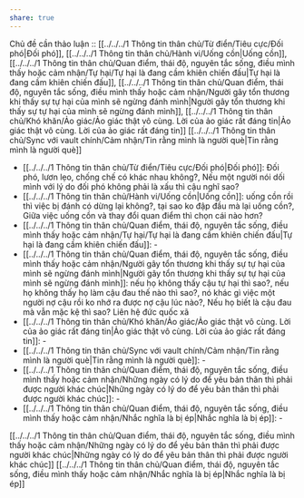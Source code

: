 ```yaml
---
share: true
---
```

Chủ đề cần thảo luận :: [[../../../1 Thông tin thân chủ/Từ điển/Tiêu cực/Đối phó|Đối phó]], [[../../../1 Thông tin thân chủ/Hành vi/Uống cồn|Uống cồn]], [[../../../1 Thông tin thân chủ/Quan điểm, thái độ, nguyên tắc sống, điều mình thấy hoặc cảm nhận/Tự hại/Tự hại là đang cầm khiên chiến đấu|Tự hại là đang cầm khiên chiến đấu]], [[../../../1 Thông tin thân chủ/Quan điểm, thái độ, nguyên tắc sống, điều mình thấy hoặc cảm nhận/Người gây tổn thương khi thấy sự tự hại của mình sẽ ngừng đánh mình|Người gây tổn thương khi thấy sự tự hại của mình sẽ ngừng đánh mình]], [[../../../1 Thông tin thân chủ/Khó khăn/Ảo giác/Ảo giác thật vô cùng. Lời của ảo giác rất đáng tin|Ảo giác thật vô cùng. Lời của ảo giác rất đáng tin]]
[[../../../1 Thông tin thân chủ/Sync với vault chính/Cảm nhận/Tin rằng mình là người què|Tin rằng mình là người què]]
- [[../../../1 Thông tin thân chủ/Từ điển/Tiêu cực/Đối phó|Đối phó]]: Đối phó, lươn lẹo, chống chế có khác nhau không?, Nếu một người nói dối mình với lý do đối phó không phải là xấu thì cậu nghĩ sao?
- [[../../../1 Thông tin thân chủ/Hành vi/Uống cồn|Uống cồn]]: uống cồn rồi thì việc bị đánh có dừng lại không?, tại sao ko đập đầu mà lại uống cồn?, Giữa việc uống cồn và thay đổi quan điểm thì chọn cái nào hơn?
- [[../../../1 Thông tin thân chủ/Quan điểm, thái độ, nguyên tắc sống, điều mình thấy hoặc cảm nhận/Tự hại/Tự hại là đang cầm khiên chiến đấu|Tự hại là đang cầm khiên chiến đấu]]: \-
- [[../../../1 Thông tin thân chủ/Quan điểm, thái độ, nguyên tắc sống, điều mình thấy hoặc cảm nhận/Người gây tổn thương khi thấy sự tự hại của mình sẽ ngừng đánh mình|Người gây tổn thương khi thấy sự tự hại của mình sẽ ngừng đánh mình]]: nếu họ không thấy cậu tự hại thì sao?, nếu họ không thấy họ làm cậu đau thế nào thì sao?, nó khác gì việc một người nợ cậu rồi ko nhớ ra được nợ cậu lúc nào?, Nếu họ biết là cậu đau mà vẫn mặc kệ thì sao? Liên hệ đức quốc xã
- [[../../../1 Thông tin thân chủ/Khó khăn/Ảo giác/Ảo giác thật vô cùng. Lời của ảo giác rất đáng tin|Ảo giác thật vô cùng. Lời của ảo giác rất đáng tin]]: \-
- [[../../../1 Thông tin thân chủ/Sync với vault chính/Cảm nhận/Tin rằng mình là người què|Tin rằng mình là người què]]: \-
- [[../../../1 Thông tin thân chủ/Quan điểm, thái độ, nguyên tắc sống, điều mình thấy hoặc cảm nhận/Những ngày có lý do để yêu bản thân thì phải  được người khác chúc|Những ngày có lý do để yêu bản thân thì phải  được người khác chúc]]: \-
- [[../../../1 Thông tin thân chủ/Quan điểm, thái độ, nguyên tắc sống, điều mình thấy hoặc cảm nhận/Nhắc nghĩa là bị ép|Nhắc nghĩa là bị ép]]: \-

[[../../../1 Thông tin thân chủ/Quan điểm, thái độ, nguyên tắc sống, điều mình thấy hoặc cảm nhận/Những ngày có lý do để yêu bản thân thì phải  được người khác chúc|Những ngày có lý do để yêu bản thân thì phải  được người khác chúc]]
[[../../../1 Thông tin thân chủ/Quan điểm, thái độ, nguyên tắc sống, điều mình thấy hoặc cảm nhận/Nhắc nghĩa là bị ép|Nhắc nghĩa là bị ép]]